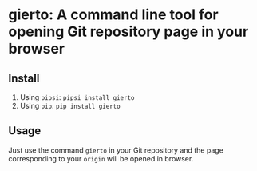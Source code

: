 # gierto: A command line tool for opening Git repository page in your browser

## Install

1. Using `pipsi`: `pipsi install gierto`
1. Using `pip`: `pip install gierto`

## Usage

Just use the command `gierto` in your Git repository and the page corresponding to your `origin` will be opened in browser.
